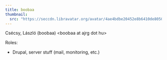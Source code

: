 ```yaml
---
title: boobaa
thumbnail:
  src: "https://seccdn.libravatar.org/avatar/4ae4bdbe20452e8b6410de8050618e1f"
---
```


Csécsy, László</b> (boobaa) &lt;boobaa at ajrg dot hu&gt;


Roles:
* Drupal, server stuff (mail, monitoring, etc.)